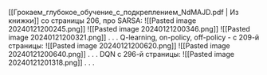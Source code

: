 [[Грокаем_глубокое_обучение_с_подкреплением_NdMAJD.pdf | Из книжки]] со страницы 206, про SARSA:
![[Pasted image 20240121200245.png]]
![[Pasted image 20240121200346.png]]
![[Pasted image 20240121200321.png]]
.
.
.
Q-learning, on-policy, off-policy - с 209-й страницы:
![[Pasted image 20240121200620.png]]
![[Pasted image 20240121200640.png]]
.
.
.
DQN с 296-й страницы:
![[Pasted image 20240121201318.png]]
.
.
.
